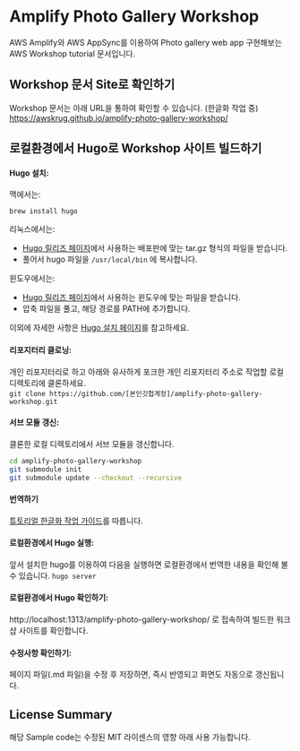 # Amplify Photo Gallery Workshop
AWS Amplify와 AWS AppSync를 이용하여 Photo gallery web app 구현해보는 AWS Workshop tutorial 문서입니다. 

## Workshop 문서 Site로 확인하기
Workshop 문서는 아래 URL을 통하여 확인할 수 있습니다. (한글화 작업 중)  
https://awskrug.github.io/amplify-photo-gallery-workshop/ 


## 로컬환경에서 Hugo로 Workshop 사이트 빌드하기

#### Hugo 설치:

맥에서는:

`brew install hugo`

리눅스에서는:
  - [Hugo 릴리즈 페이지](https://github.com/gohugoio/hugo/releases/latest)에서 사용하는 배포판에 맞는 tar.gz 형식의 파일을 받습니다.
  - 풀어서 hugo 파일을 `/usr/local/bin` 에 복사합니다.

윈도우에서는:
  - [Hugo 릴리즈 페이지](https://github.com/gohugoio/hugo/releases/latest)에서 사용하는 윈도우에 맞는 파일을 받습니다.
  - 압축 파일을 풀고, 해당 경로를 PATH에 추가합니다.

이외에 자세한 사항은 [Hugo 설치 페이지](https://gohugo.io/getting-started/installing/)를 참고하세요.

#### 리포지터리 클로닝:
개인 리포지터리로 하고 아래와 유사하게 포크한 개인 리포지터리 주소로 작업할 로컬 디렉토리에 클론하세요.   
`git clone https://github.com/[본인깃헙계정]/amplify-photo-gallery-workshop.git`

#### 서브 모듈 갱신:
클론한 로컬 디렉토리에서 서브 모듈을 갱신합니다.

```sh
cd amplify-photo-gallery-workshop
git submodule init
git submodule update --checkout --recursive
```
#### 번역하기

[튜토리얼 한글화 작업 가이드](https://github.com/awskrug/amplify-photo-gallery-workshop/wiki/%ED%8A%9C%ED%86%A0%EB%A6%AC%EC%96%BC-%ED%95%9C%EA%B8%80%ED%99%94-%EC%9E%91%EC%97%85-%EA%B0%80%EC%9D%B4%EB%93%9C)를 따릅니다.

#### 로컬환경에서 Hugo 실행:
앞서 설치한 hugo를 이용하여 다음을 실행하면 로컬환경에서 번역한 내용을 확인해 볼 수 있습니다.
`hugo server`

#### 로컬환경에서 Hugo 확인하기:
http://localhost:1313/amplify-photo-gallery-workshop/ 로 접속하여 빌드한 워크샵 사이트를 확인합니다.

#### 수정사항 확인하기:
페이지 파일(.md 파일)을 수정 후 저장하면, 즉시 반영되고 화면도 자동으로 갱신됩니다.

## License Summary

해당 Sample code는 수정된 MIT 라이센스의 영향 아래 사용 가능합니다.



